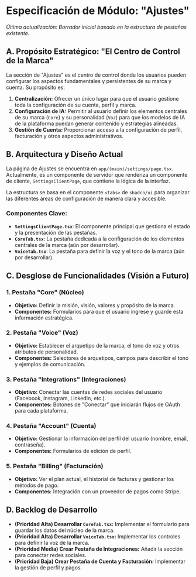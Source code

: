 # Especificación de Módulo: "Ajustes"

*Última actualización: Borrador inicial basado en la estructura de pestañas existente.*

## A. Propósito Estratégico: "El Centro de Control de la Marca"

La sección de "Ajustes" es el centro de control donde los usuarios pueden configurar los aspectos fundamentales y persistentes de su marca y cuenta. Su propósito es:

1.  **Centralización:** Ofrecer un único lugar para que el usuario gestione toda la configuración de su cuenta, perfil y marca.
2.  **Configuración de IA:** Permitir al usuario definir los elementos centrales de su marca (`Core`) y su personalidad (`Voz`) para que los modelos de IA de la plataforma puedan generar contenido y estrategias alineadas.
3.  **Gestión de Cuenta:** Proporcionar acceso a la configuración de perfil, facturación y otros aspectos administrativos.

## B. Arquitectura y Diseño Actual

La página de Ajustes se encuentra en `app/(main)/settings/page.tsx`. Actualmente, es un componente de servidor que renderiza un componente de cliente, `SettingsClientPage`, que contiene la lógica de la interfaz.

La estructura se basa en el componente `<Tabs>` de `shadcn/ui` para organizar las diferentes áreas de configuración de manera clara y accesible.

### Componentes Clave:
-   **`SettingsClientPage.tsx`**: El componente principal que gestiona el estado y la presentación de las pestañas.
-   **`CoreTab.tsx`**: La pestaña dedicada a la configuración de los elementos centrales de la marca (aún por desarrollar).
-   **`VoiceTab.tsx`**: La pestaña para definir la voz y el tono de la marca (aún por desarrollar).

## C. Desglose de Funcionalidades (Visión a Futuro)

### 1. Pestaña "Core" (Núcleo)
-   **Objetivo:** Definir la misión, visión, valores y propósito de la marca.
-   **Componentes:** Formularios para que el usuario ingrese y guarde esta información estratégica.

### 2. Pestaña "Voice" (Voz)
-   **Objetivo:** Establecer el arquetipo de la marca, el tono de voz y otros atributos de personalidad.
-   **Componentes:** Selectores de arquetipos, campos para describir el tono y ejemplos de comunicación.

### 3. Pestaña "Integrations" (Integraciones)
-   **Objetivo:** Conectar las cuentas de redes sociales del usuario (Facebook, Instagram, LinkedIn, etc.).
-   **Componentes:** Botones de "Conectar" que iniciarán flujos de OAuth para cada plataforma.

### 4. Pestaña "Account" (Cuenta)
-   **Objetivo:** Gestionar la información del perfil del usuario (nombre, email, contraseña).
-   **Componentes:** Formularios de edición de perfil.

### 5. Pestaña "Billing" (Facturación)
-   **Objetivo:** Ver el plan actual, el historial de facturas y gestionar los métodos de pago.
-   **Componentes:** Integración con un proveedor de pagos como Stripe.

## D. Backlog de Desarrollo

-   **(Prioridad Alta) Desarrollar `CoreTab.tsx`:** Implementar el formulario para guardar los datos del núcleo de la marca.
-   **(Prioridad Alta) Desarrollar `VoiceTab.tsx`:** Implementar los controles para definir la voz de la marca.
-   **(Prioridad Media) Crear Pestaña de Integraciones:** Añadir la sección para conectar redes sociales.
-   **(Prioridad Baja) Crear Pestaña de Cuenta y Facturación:** Implementar la gestión de perfil y pagos. 